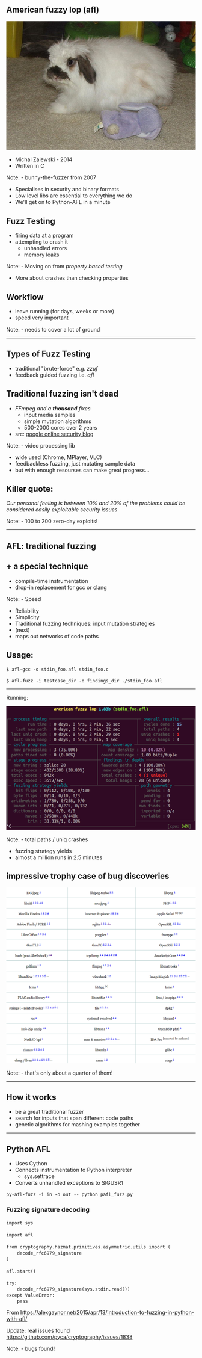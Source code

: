 ## American fuzzy lop (afl)

![afl-rabbit](images/rabbit.jpg)

- Michal Zalewski - 2014
- Written in C

Note: - bunny-the-fuzzer from 2007
- Specialises in security and binary formats
- Low level libs are essential to everything we do
- We'll get on to Python-AFL in a minute


## Fuzz Testing

- firing data at a program
- attempting to crash it
    - unhandled errors
    - memory leaks

Note: - Moving on from *property based testing*
- More about crashes than checking properties


## Workflow

- leave running (for days, weeks or more)
- speed very important

Note: - needs to cover a lot of ground

---

## Types of Fuzz Testing

- traditional "brute-force" e.g. *zzuf*
- feedback guided fuzzing i.e. *afl*


## Traditional fuzzing isn't dead

- *FFmpeg and a **thousand** fixes*
    - input media samples
    - simple mutation algorithms
    - 500-2000 cores over 2 years
- src: [google online security blog](http://googleonlinesecurity.blogspot.co.uk/2014/01/ffmpeg-and-thousand-fixes.html)

Note: - video processing lib
- wide used (Chrome, MPlayer, VLC)
- feedbackless fuzzing, just mutating sample data
- but with enough resourses can make great progress...


## Killer quote:

*Our personal feeling is between 10% and 20% of the problems could be considered easily exploitable security issues*

Note: - 100 to 200 zero-day exploits!

---

## AFL: traditional fuzzing
## + a special technique

- compile-time instrumentation
- drop-in replacement for gcc or clang

Note: - Speed
- Reliability
- Simplicity
- Traditional fuzzing techniques: input mutation strategies
- (next)
- maps out networks of code paths


## Usage:
<!-- . -->
    $ afl-gcc -o stdin_foo.afl stdin_foo.c

<!-- . -->
    $ afl-fuzz -i testcase_dir -o findings_dir ./stdin_foo.afl
<!-- -- class="fragment" -->

---

Running:

![afl-running](images/foo.png)

Note: - total paths / uniq crashes
- fuzzing strategy yields
- almost a million runs in 2.5 minutes


## impressive trophy case of bug discoveries

![afl-bugs](images/afl-bugs.png)

Note: - that's only about a quarter of them!

---

## How it works

- be a great traditional fuzzer
- search for inputs that span different code paths
- genetic algorithms for mashing examples together

---

## Python AFL

- Uses Cython
- Connects instrumentation to Python interpreter
    - sys.settrace
- Converts unhandled exceptions to SIGUSR1

<!-- . -->
    py-afl-fuzz -i in -o out -- python pafl_fuzz.py


### Fuzzing signature decoding

    import sys

    import afl

    from cryptography.hazmat.primitives.asymmetric.utils import (
        decode_rfc6979_signature
    )

    afl.start()

    try:
        decode_rfc6979_signature(sys.stdin.read())
    except ValueError:
        pass

From https://alexgaynor.net/2015/apr/13/introduction-to-fuzzing-in-python-with-afl/

Update: real issues found
https://github.com/pyca/cryptography/issues/1838

Note: - bugs found!
